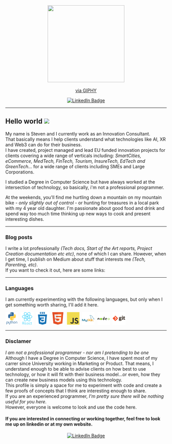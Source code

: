 <div id="header" align="center">
 <img src="https://giphy.com/embed/FlPJcTplkfefDCKq2b" width="240" height="240"> <p><a href="https://giphy.com/gifs/FlPJcTplkfefDCKq2b">via GIPHY</a></p>
  <a href="https://linkedin.com/in/StevenBoylan">
    <img src="https://img.shields.io/badge/LinkedIn-blue?style=for-the-badge&logo=linkedin&logoColor=white" alt="LinkedIn Badge"/>
  </a>
</div>

---

## Hello world <img src="https://media.giphy.com/media/hvRJCLFzcasrR4ia7z/giphy.gif" width="30px"/>

My name is Steven and I currently work as an Innovation Consultant. </br>
That basically means I help clients understand what technologies like AI, XR and Web3 can do for their business. </br>
I have created, project managed and lead EU funded innovation projects for clients covering a wide range of verticals including: *SmartCities, eCommerce, MedTech, FinTech, Tourism, InsureTech, EdTech and GreenTech...* for a wide range of clients including SMEs and Large Corporations. 

I studied a Degree in Computer Science but have always worked at the intersection of technology, so basically, i'm not a professional programmer. 

At the weekends, you'll find me hurtling down a mountain on my mountain bike - *only slightly out of control* - or hunting for treasures in a local park with my 4 year old daughter. I'm passionate about good food and drink and spend way too much time thinking up new ways to cook and present interesting dishes. 


---

### Blog posts

I write a lot professionally *(Tech docs, Start of the Art reports, Project Creation documentation etc etc)*, none of which I can share. However, when I get time, I publish on Medium about stuff that interests me *(Tech, Parenting, etc)*. </br>
If you want to check it out, here are some links:
<!-- BLOG-POST-LIST:START -->
<!-- BLOG-POST-LIST:END -->
---

### Languages

I am currently experimenting with the following languages, but only when I get something worth sharing, I'll add it here. 
<div>
  <img src="https://github.com/devicons/devicon/blob/master/icons/python/python-original-wordmark.svg" title="Python" alt="Python" width="40" height="40"/>&nbsp;
  <img src="https://github.com/devicons/devicon/blob/master/icons/react/react-original-wordmark.svg" title="React" alt="React" width="40" height="40"/>&nbsp;
  <img src="https://github.com/devicons/devicon/blob/master/icons/css3/css3-plain-wordmark.svg"  title="CSS3" alt="CSS" width="40" height="40"/>&nbsp;
  <img src="https://github.com/devicons/devicon/blob/master/icons/html5/html5-original.svg" title="HTML5" alt="HTML" width="40" height="40"/>&nbsp;
  <img src="https://github.com/devicons/devicon/blob/master/icons/javascript/javascript-original.svg" title="JavaScript" alt="JavaScript" width="40" height="40"/>&nbsp;
  <img src="https://github.com/devicons/devicon/blob/master/icons/mysql/mysql-original-wordmark.svg" title="MySQL"  alt="MySQL" width="40" height="40"/>&nbsp;
  <img src="https://github.com/devicons/devicon/blob/master/icons/nodejs/nodejs-original-wordmark.svg" title="NodeJS" alt="NodeJS" width="40" height="40"/>&nbsp;
  <img src="https://github.com/devicons/devicon/blob/master/icons/git/git-original-wordmark.svg" title="Git" **alt="Git" width="40" height="40"/>
</div>

---

### Disclamer
*I am not a professional programmer - nor am I pretending to be one* </br>
Although I have a Degree in Computer Science, I have spent most of my carrer since University working in Marketing or Product. That means, I understand enough to be able to advise clients on how best to use technology, or how it will fit with their business model...or even, how they can create new business models using this technology. </br>
This profile is simply a space for me to experiment with code and create a few proofs of concepts that I think are interesting enough to share. </br>
If you are an experienced programmer, *I'm pretty sure there will be nothing useful for you here.* <br>
However, everyone is welcome to look and use the code here. 

#### If you are interested in connecting or working together, feel free to look me up on linkedin or at my own website.

<div id="badges" align="center">
 
  <a href="http://stevenboylan.eu">
    <img src="https://img.shields.io/badge/Contact%20Me-StevenBoylan.eu-brightgreen" alt="LinkedIn Badge"/>
  </a>
</div>
<!--
**StevenBoylan/StevenBoylan** is a ✨ _special_ ✨ repository because its `README.md` (this file) appears on your GitHub profile.

Here are some ideas to get you started:

- 🔭 I’m currently working on ...
- 🌱 I’m currently learning ...
- 👯 I’m looking to collaborate on ...
- 🤔 I’m looking for help with ...
- 💬 Ask me about ...
- 📫 How to reach me: ...
- 😄 Pronouns: ...
- ⚡ Fun fact: ...
-->
